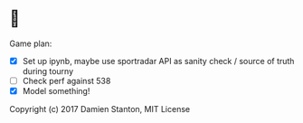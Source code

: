 # 🏀

Game plan:

+ [x] Set up ipynb, maybe use sportradar API as sanity check / source of truth during tourny
+ [ ] Check perf against 538
+ [x] Model something!

Copyright (c) 2017 Damien Stanton, MIT License
